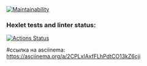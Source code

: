 [![Maintainability](https://api.codeclimate.com/v1/badges/74f38d9995ff1738325e/maintainability)](https://codeclimate.com/github/606rik/python-project-49/maintainability)

### Hexlet tests and linter status:
[![Actions Status](https://github.com/606rik/python-project-49/actions/workflows/hexlet-check.yml/badge.svg)](https://github.com/606rik/python-project-49/actions)


#ссылка на asciinema: https://asciinema.org/a/2CPLxIAxfFLhPdtCO13kZ6cji
